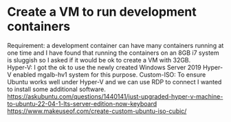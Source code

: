 # Create a VM to run development containers
Requirement:
a development container can have many containers running at one time and I have found that running the containers on an 8GB i7 system is sluggish so I asked if it would be ok to create a VM with 32GB.  
Hyper-V:
I got the ok to use the newly created Windows Server 2019 Hyper-V enabled mgalb-hv1 system for this purpose. 
Custom-ISO:
To ensure Ubuntu works well under Hyper-V and we can use RDP to connect I wanted to install some additional software.
https://askubuntu.com/questions/1440141/just-upgraded-hyper-v-machine-to-ubuntu-22-04-1-lts-server-edition-now-keyboard
https://www.makeuseof.com/create-custom-ubuntu-iso-cubic/

